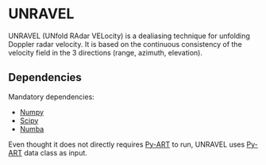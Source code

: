 # UNRAVEL

UNRAVEL (UNfold RAdar VELocity) is a dealiasing technique for unfolding Doppler radar velocity. It is based on the continuous consistency of the velocity field in the 3 directions (range, azimuth, elevation).

## Dependencies

Mandatory dependencies:
- [Numpy][1]
- [Scipy][1]
- [Numba][2]

Even thought it does not directly requires [Py-ART][3] to run, UNRAVEL uses [Py-ART][3]
data class as input.

[1]: http://www.scipy.org/
[2]: http://numba.pydata.org
[3]: https://github.com/ARM-DOE/pyart

<!-- # References: -->

<!-- Based upon the work of:
J. Zhang and S. Wang, "An automated 2D multipass Doppler radar velocity dealiasing scheme," J. Atmos. Ocean. Technol., vol. 23, no. 9, pp. 1239–1248, 2006.
G. He, G. Li, X. Zou, and P. S. Ray, "A velocity dealiasing scheme for synthetic C-band data from China’s new generation weather radar system (CINRAD)," J. Atmos. Ocean. Technol., vol. 29, no. 9, pp. 1263–1274, 2012.
G. Li, G. He, X. Zou, and P. S. Ray, "A velocity dealiasing scheme for C-band weather radar systems," Adv. Atmos. Sci., vol. 31, no. 1, pp. 17–26, 2014. -->
